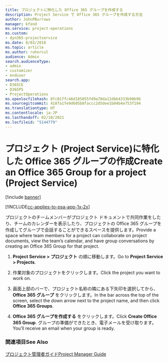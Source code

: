 ```yaml
---
title: プロジェクトに特化した Office 365 グループを作成する
description: Project Service で Office 365 グループを作成する方法
author: JohnPBurrows
manager: kfend
ms.service: project-operations
ms.custom:
- dyn365-projectservice
ms.date: 8/03/2018
ms.topic: article
ms.author: ruhercul
audience: Admin
search.audienceType:
- admin
- customizer
- enduser
search.app:
- D365CE
- D365PS
- ProjectOperations
ms.openlocfilehash: 8fc01ffc48d185055fd9a70da12dbb4333b90b96
ms.sourcegitcommit: 418fa1fe9d605b8faccc2d5dee1b04b4e753f194
ms.translationtype: HT
ms.contentlocale: ja-JP
ms.lasthandoff: 02/10/2021
ms.locfileid: "5144779"
---
```

# <a name="create-an-office-365-group-for-a-project-project-service"></a><span data-ttu-id="54502-103">プロジェクト (Project Service)に特化した Office 365 グループの作成</span><span class="sxs-lookup"><span data-stu-id="54502-103">Create an Office 365 Group for a project (Project Service)</span></span>

[!include [banner](../includes/psa-now-project-operations.md)]

[!INCLUDE[cc-applies-to-psa-app-1x-2x](../includes/cc-applies-to-psa-app-1x-2x.md)]

<span data-ttu-id="54502-104">プロジェクトのチームメンバーがプロジェクト ドキュメントで共同作業をしたり、チームのカレンダーを表示したり、プロジェクトの Office 365 グループを作成してグループで会話することができるスペースを提供します。</span><span class="sxs-lookup"><span data-stu-id="54502-104">Provide a space where team members for a project can collaborate on project documents, view the team’s calendar, and have group conversations by creating an Office 365 Group for that project.</span></span>  
  
1.  <span data-ttu-id="54502-105">**Project Service > プロジェクト** の順に移動します。</span><span class="sxs-lookup"><span data-stu-id="54502-105">Go to **Project Service > Projects**.</span></span>  
  
2.  <span data-ttu-id="54502-106">作業対象のプロジェクトをクリックします。</span><span class="sxs-lookup"><span data-stu-id="54502-106">Click the project you want to work on.</span></span>  
  
3.  <span data-ttu-id="54502-107">画面上部のバーで、プロジェクト名称の隣にある下矢印を選択してから、 **Office 365 グループ** をクリックします。</span><span class="sxs-lookup"><span data-stu-id="54502-107">In the bar across the top of the screen, select the down arrow next to the project name, and then click **Office 365 Groups**.</span></span>  
  
4.  <span data-ttu-id="54502-108">**Office 365 グループを作成する** をクリックします。</span><span class="sxs-lookup"><span data-stu-id="54502-108">Click **Create Office 365 Group**.</span></span> <span data-ttu-id="54502-109">グループの準備ができたとき、電子メールを受け取ります。</span><span class="sxs-lookup"><span data-stu-id="54502-109">You’ll receive an email when your group is ready.</span></span>  
  
### <a name="see-also"></a><span data-ttu-id="54502-110">関連項目</span><span class="sxs-lookup"><span data-stu-id="54502-110">See Also</span></span>  
 [<span data-ttu-id="54502-111">プロジェクト管理者ガイド</span><span class="sxs-lookup"><span data-stu-id="54502-111">Project Manager Guide</span></span>](../psa/project-manager-guide.md)
